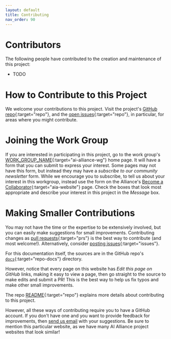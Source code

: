 ```yaml
---
layout: default
title: Contributing
nav_order: 90
---
```


# Contributors

The following people have contributed to the creation and maintenance of this project:

* TODO

# How to Contribute to this Project

We welcome your contributions to this project. Visit the project's [GitHub repo](https://github.com/The-AI-Alliance/REPO_NAME/){:target="repo"}, and the [open issues](https://github.com/The-AI-Alliance/REPO_NAME/issues){:target="repo"}, in particular, for areas where you might contribute.

# Joining the Work Group

If you are interested in participating in this project, go to the work group's [WORK_GROUP_NAME](https://thealliance.ai/focus-areas/WORK_GROUP_URL_NAME){:target="ai-alliance-wg"} home page. It will have a form that you can submit to express your interest. Some pages may not have this form, but instead they may have a _subscribe to our community newsletter_ form. While we encourage you to subscribe, to tell us about your interest in this workgroup, instead use the form on the Alliance's [Become a Collaborator](https://thealliance.ai/become-a-collaborator){:target="aia-website"} page. Check the boxes that look most appropriate and describe your interest in this project in the _Message_ box.

# Making Smaller Contributions

You may not have the time or the expertise to be extensively involved, but you can easily make suggestions for small improvements. Contributing changes as [pull requests](https://github.com/The-AI-Alliance/REPO_NAME/pulls){:target="prs"} is the best way to contribute (and most welcome!). Alternatively, consider [posting issues](https://github.com/The-AI-Alliance/REPO_NAME/issues){:target="issues"}. 

For this documentation itself, the sources are in the GitHub repo's [`docs`](https://github.com/The-AI-Alliance/REPO_NAME/tree/main/docs){:target="repo-docs"} directory. 

However, notice that every page on this website has _Edit this page on GitHub_ links, making it easy to view a page, then go straight to the source to make edits and submit a PR! This is the best way to help us fix typos and make other small improvements.

The repo [README](https://github.com/The-AI-Alliance/REPO_NAME){:target="repo"} explains more details about contributing to this project.

However, all these ways of contributing require you to have a GitHub account. If you don't have one and you want to provide feedback for improvements, then [send us email](mailto:contact@thealliance.ai) with your suggestions. Be sure to mention this particular website, as we have many AI Alliance project websites that look similar!
